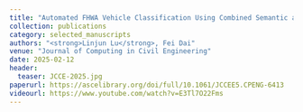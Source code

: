 ```yaml
---
title: "Automated FHWA Vehicle Classification Using Combined Semantic and Geometric Features Extracted from Surveillance Videos"
collection: publications
category: selected_manuscripts
authors: "<strong>Linjun Lu</strong>, Fei Dai"
venue: "Journal of Computing in Civil Engineering"
date: 2025-02-12
header:
  teaser: JCCE-2025.jpg
paperurl: https://ascelibrary.org/doi/full/10.1061/JCCEE5.CPENG-6413
videourl: https://www.youtube.com/watch?v=E3Tl7O22Fms
---
```


